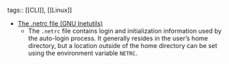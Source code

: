tags:: [[CLI]], [[Linux]]

- [The .netrc file (GNU Inetutils)](https://www.gnu.org/software/inetutils/manual/html_node/The-_002enetrc-file.html)
	- The `.netrc` file contains login and initialization information used by the auto-login process. It generally resides in the user’s home directory, but a location outside of the home directory can be set using the environment variable `NETRC`.